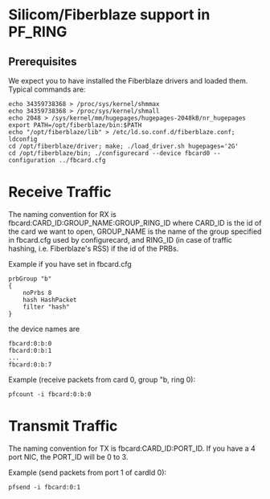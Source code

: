 # Silicom/Fiberblaze support in PF_RING

## Prerequisites
We expect you to have installed the Fiberblaze drivers and loaded them. 
Typical commands are:

```
echo 34359738368 > /proc/sys/kernel/shmmax
echo 34359738368 > /proc/sys/kernel/shmall
echo 2048 > /sys/kernel/mm/hugepages/hugepages-2048kB/nr_hugepages
export PATH=/opt/fiberblaze/bin:$PATH
echo "/opt/fiberblaze/lib" > /etc/ld.so.conf.d/fiberblaze.conf; ldconfig
cd /opt/fiberblaze/driver; make; ./load_driver.sh hugepages='2G'
cd /opt/fiberblaze/bin; ./configurecard --device fbcard0 --configuration ../fbcard.cfg
```

# Receive Traffic
The naming convention for RX is fbcard:CARD_ID:GROUP_NAME:GROUP_RING_ID where CARD_ID is the id of the card we want to open, GROUP_NAME is the name of the group specified in fbcard.cfg used by configurecard, and RING_ID (in case of traffic hashing, i.e. Fiberblaze's RSS) if the id of the PRBs.

Example if you have set in fbcard.cfg

```
prbGroup "b"
{
    noPrbs 8
    hash HashPacket
    filter "hash"
}
```

the device names are
```
fbcard:0:b:0
fbcard:0:b:1
...
fbcard:0:b:7
```

Example (receive packets from card 0, group "b, ring 0): 
```
pfcount -i fbcard:0:b:0
```

# Transmit Traffic
The naming convention for TX is fbcard:CARD_ID:PORT_ID. If you have a 4 port NIC, the PORT_ID will be 0 to 3.

Example (send packets from port 1 of cardId 0):
```
pfsend -i fbcard:0:1
```

